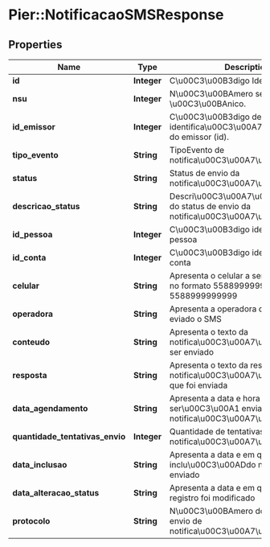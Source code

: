 # Pier::NotificacaoSMSResponse

## Properties
Name | Type | Description | Notes
------------ | ------------- | ------------- | -------------
**id** | **Integer** | C\u00C3\u00B3digo Identificador. | [optional] 
**nsu** | **Integer** | N\u00C3\u00BAmero sequencial \u00C3\u00BAnico. | [optional] 
**id_emissor** | **Integer** | C\u00C3\u00B3digo de identifica\u00C3\u00A7\u00C3\u00A3o do emissor (id). | [optional] 
**tipo_evento** | **String** | TipoEvento de notifica\u00C3\u00A7\u00C3\u00A3o | [optional] 
**status** | **String** | Status de envio da notifica\u00C3\u00A7\u00C3\u00A3o | 
**descricao_status** | **String** | Descri\u00C3\u00A7\u00C3\u00A3o do status de envio da notifica\u00C3\u00A7\u00C3\u00A3o | 
**id_pessoa** | **Integer** | C\u00C3\u00B3digo identificado da pessoa | 
**id_conta** | **Integer** | C\u00C3\u00B3digo identificador da conta | 
**celular** | **String** | Apresenta o celular a ser eviado o SMS no formato 5588999999999 ou 5588999999999 | 
**operadora** | **String** | Apresenta a operadora do celular a ser eviado o SMS | 
**conteudo** | **String** | Apresenta o texto da notifica\u00C3\u00A7\u00C3\u00A3o a ser enviado | 
**resposta** | **String** | Apresenta o texto da resposta da notifica\u00C3\u00A7\u00C3\u00A3o que foi enviada | 
**data_agendamento** | **String** | Apresenta a data e hora em que ser\u00C3\u00A1 enviado a notifica\u00C3\u00A7\u00C3\u00A3o | 
**quantidade_tentativas_envio** | **Integer** | Quantidade de tentativas e envio da notifica\u00C3\u00A7\u00C3\u00A3o | 
**data_inclusao** | **String** | Apresenta a data e em que o registro foi inclu\u00C3\u00ADdo na base para ser enviado | 
**data_alteracao_status** | **String** | Apresenta a data e em que o Stattjus do registro foi modificado | 
**protocolo** | **String** | N\u00C3\u00BAmero do protocolo de envio de notifica\u00C3\u00A7\u00C3\u00B5es | [optional] 


